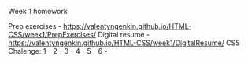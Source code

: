 Week 1 homework


Prep exercises - https://valentyngenkin.github.io/HTML-CSS/week1/PrepExercises/
Digital resume - https://valentyngenkin.github.io/HTML-CSS/week1/DigitalResume/
CSS Chalenge:
1 -
2 -
3 -
4 -
5 -
6 -
